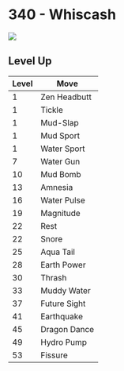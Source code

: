 # 340 - Whiscash
![][340]

## Level Up

Level | Move
---   | ---
  1   | Zen Headbutt
  1   | Tickle
  1   | Mud-Slap
  1   | Mud Sport
  1   | Water Sport
  7   | Water Gun
 10   | Mud Bomb
 13   | Amnesia
 16   | Water Pulse
 19   | Magnitude
 22   | Rest
 22   | Snore
 25   | Aqua Tail
 28   | Earth Power
 30   | Thrash
 33   | Muddy Water
 37   | Future Sight
 41   | Earthquake
 45   | Dragon Dance
 49   | Hydro Pump
 53   | Fissure



[340]: ../img/pokemon/340.png
